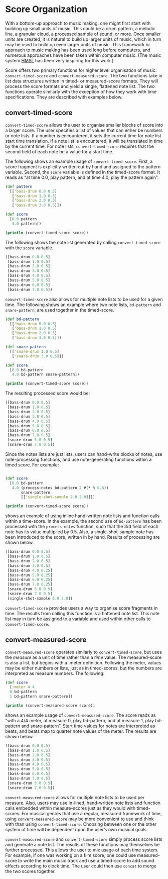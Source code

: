# Score Organization 

With a bottom-up approach to music making, one might first start with building
up small units of music.  This could be a drum pattern, a melodic line, a
granular cloud, a processed sample of sound, or more.  Once smaller units are
created, it is natural to build up larger units of music, which in turn may be
used to build up even larger units of music. This framework or approach to
music making has been used long before computers, and numerous approaches have
been taken within computer music. (The music system
[HMSL](http://www.softsynth.com/hmsl/) has been very inspiring for this work.)

Score offers two primary functions for higher level organisation of music:
`convert-timed-score` and `convert-measured-score`. The two functions take in
list data structures written in timed- or measured-score formats. They will
process the score formats and yield a single, flattened note list. The two
functions operate similarly with the exception of how they work with time
specifications. They are described with examples below.

## convert-timed-score

`convert-timed-score` allows the user to organise smaller blocks of
score into a larger score. The user specifies a list of values that can
either be numbers or note lists. If a number is encountered, it sets the
current time for note list start time translation. If a note list is
encountered, it will be translated in time by the current time. For note
lists, `convert-timed-score` requires that the second field of each note
be a value for a start time.


The following shows an example usage of
`convert-timed-score`. First, a score fragment is
explicitly written out by hand and assigned to the pattern variable.
Second, the `score` variable is defined in the timed-score
format. It reads as “at time 0.0, play pattern, and at time 4.0, play
the pattern again”.

```clojure
(def pattern
  [['bass-drum 0.0 0.5]
   ['bass-drum 1.0 0.5]
   ['bass-drum 2.0 0.5]
   ['bass-drum 3.0 0.5]])

(def score
  [0.0 pattern
   4.0 pattern])

(println (convert-timed-score score))
```
The following shows the note list generated by calling `convert-timed-score` with the `score` variable.

```clojure
([bass-drum 0.0 0.5] 
 [bass-drum 1.0 0.5] 
 [bass-drum 2.0 0.5] 
 [bass-drum 3.0 0.5] 
 [bass-drum 4.0 0.5] 
 [bass-drum 5.0 0.5] 
 [bass-drum 6.0 0.5] 
 [bass-drum 7.0 0.5])
```
`convert-timed-score` also allows for multiple note lists to
be used for a given time.
The following shows an example where
two note lists, `bd-pattern` and `snare-pattern`,
are used together in the timed-score. 

```clojure
(def bd-pattern
  [['bass-drum 0.0 0.5]
   ['bass-drum 1.0 0.5]
   ['bass-drum 2.0 0.5]
   ['bass-drum 3.0 0.5]])

(def snare-pattern
  [['snare-drum 1.0 0.5]
   ['snare-drum 3.0 0.5]])

(def score
  [0.0 bd-pattern 
   4.0 bd-pattern snare-pattern])

(println (convert-timed-score score))
```
The resulting processed score would be:

```clojure
([bass-drum 0.0 0.5] 
 [bass-drum 1.0 0.5] 
 [bass-drum 2.0 0.5] 
 [bass-drum 3.0 0.5] 
 [bass-drum 4.0 0.5] 
 [bass-drum 5.0 0.5] 
 [bass-drum 6.0 0.5] 
 [bass-drum 7.0 0.5] 
 [snare-drum 5.0 0.5] 
 [snare-drum 7.0 0.5])
```

Since the notes lists are just lists, users can hand-write blocks of notes, use note-processing functions, and use note-generating functions within a timed score. For example:

```clojure

(def score
  [0.0 bd-pattern 
   4.0 (process-notes bd-pattern 2 #(* % 0.5)) 
       snare-pattern
       [['single-shot-sample 2.0 2.0]]])

(println (convert-timed-score score))
```

shows an example of using inline hand-written note lists and function
calls within a time-score. In the example, the second use of
`bd-pattern` has been processed with the `process-notes` function, such
that the 3rd field of each note has its value multiplied by 0.5. Also, a
single-shot-sample note has been introduced to the score, written in by
hand. Results of processing are shown below.

```clojure
([bass-drum 0.0 0.5] 
 [bass-drum 1.0 0.5] 
 [bass-drum 2.0 0.5] 
 [bass-drum 3.0 0.5] 
 [bass-drum 4.0 0.25] 
 [bass-drum 5.0 0.25] 
 [bass-drum 6.0 0.25] 
 [bass-drum 7.0 0.25] 
 [snare-drum 5.0 0.5] 
 [snare-drum 7.0 0.5] 
 [single-shot-sample 6.0 2.0])
```

`convert-timed-score` provides users a way to organise score fragments
in time. The results from calling this function is a flattened note
list. This note list may in turn be assigned to a variable and used
within other calls to `convert-timed-score`.

## convert-measured-score

`convert-measured-score` operates similarly to `convert-timed-score`,
but uses the *measure* as a unit of time rather than a *time* value. The
measured-score is also a list, but begins with a :meter definition.
Following the meter, values may be either numbers or lists, just as in
timed-scores, but the numbers are interpreted as measure numbers. The following:

```clojure
(def score
  [:meter 4 4
  0 bd-pattern 
  1 bd-pattern snare-pattern])

(println (convert-measured-score score))
```

shows an example usage of `convert-measured-score`. The score reads as “with a 4/4
meter, at measure 0, play bd-pattern, and at measure 1, play bd-pattern
and snare-pattern”. Start time values for notes are interpreted as
beats, and beats map to quarter note values of the meter. The results
are shown below.

```clojure
([bass-drum 0.0 0.5] 
 [bass-drum 1.0 0.5] 
 [bass-drum 2.0 0.5] 
 [bass-drum 3.0 0.5] 
 [bass-drum 4.0 0.5] 
 [bass-drum 5.0 0.5] 
 [bass-drum 6.0 0.5] 
 [bass-drum 7.0 0.5] 
 [snare-drum 5.0 0.5] 
 [snare-drum 7.0 0.5])
```

`convert-measured-score` allows for multiple note lists to be
used per measure. Also, users may use in-lined, hand-written note lists
and function calls embedded within measure-scores just as they would
with timed-scores. For musical genres that use a regular, measured
framework of time, using `convert-measured-score` may be more convenient
to use and think with than using `convert-timed-score`. Choosing between
one or the other system of time will be dependent upon the user’s own
musical goals.

`convert-measured-score` and `convert-timed-score` simply process score
lists and generate a note list. The results of these functions may
themselves be further processed. This allows the user to mix usage of
each time system. For example, if one was working on a film score, one
could use measured-score to write the main music track and use a
timed-score to add sound effects according to clock time. The user could
then use `concat` to merge the two scores together.


